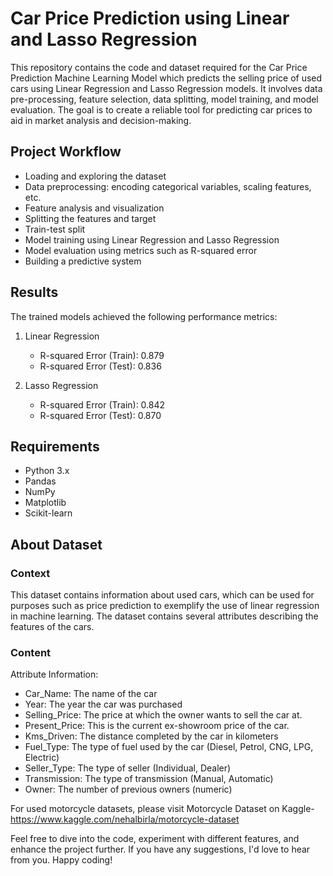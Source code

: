 # Car Price Prediction using Linear and Lasso Regression
This repository contains the code and dataset required for the Car Price Prediction Machine Learning Model which predicts the selling price of used cars using Linear Regression and Lasso Regression models. It involves data pre-processing, feature selection, data splitting, model training, and model evaluation. The goal is to create a reliable tool for predicting car prices to aid in market analysis and decision-making.

## Project Workflow
- Loading and exploring the dataset
- Data preprocessing: encoding categorical variables, scaling features, etc.
- Feature analysis and visualization
- Splitting the features and target
- Train-test split
- Model training using Linear Regression and Lasso Regression
- Model evaluation using metrics such as R-squared error
- Building a predictive system

## Results
The trained models achieved the following performance metrics:

1. Linear Regression
    - R-squared Error (Train): 0.879
    - R-squared Error (Test): 0.836

2. Lasso Regression
    - R-squared Error (Train): 0.842
    - R-squared Error (Test): 0.870

## Requirements
- Python 3.x
- Pandas
- NumPy
- Matplotlib
- Scikit-learn

## About Dataset
### Context
This dataset contains information about used cars, which can be used for purposes such as price prediction to exemplify the use of linear regression in machine learning. The dataset contains several attributes describing the features of the cars.

### Content
Attribute Information:

- Car_Name: The name of the car
- Year: The year the car was purchased
- Selling_Price: The price at which the owner wants to sell the car at.
- Present_Price: This is the current ex-showroom price of the car.
- Kms_Driven: The distance completed by the car in kilometers
- Fuel_Type: The type of fuel used by the car (Diesel, Petrol, CNG, LPG, Electric)
- Seller_Type: The type of seller (Individual, Dealer)
- Transmission: The type of transmission (Manual, Automatic)
- Owner: The number of previous owners (numeric)

For used motorcycle datasets, please visit Motorcycle Dataset on Kaggle- https://www.kaggle.com/nehalbirla/motorcycle-dataset

Feel free to dive into the code, experiment with different features, and enhance the project further. If you have any suggestions, I'd love to hear from you. Happy coding!